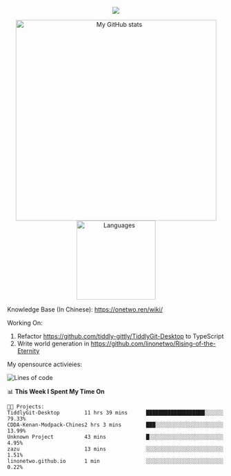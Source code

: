 <a href="https://github.com/linonetwo">
    <p align="center">
        <img src="https://github-profile-trophy.vercel.app/?username=linonetwo&column=7&theme=onedark"/>
    </p>
</a>
<a align="center" href="https://github.com/linonetwo">
  <p align="center">
    <img src="https://github-readme-stats.vercel.app/api?username=linonetwo&show_icons=true&count_private=true" alt="My GitHub stats" width="465"/>
    <img src="https://github-readme-stats.vercel.app/api/top-langs/?username=linonetwo&layout=compact&langs_count=10" alt="Languages" height="183">
  </p>
</a>

Knowledge Base (In Chinese): https://onetwo.ren/wiki/

Working On: 

1. Refactor https://github.com/tiddly-gittly/TiddlyGit-Desktop to TypeScript
1. Write world generation in https://github.com/linonetwo/Rising-of-the-Eternity

My opensource activieies:

<!--START_SECTION:waka-->
![Lines of code](https://img.shields.io/badge/From%20Hello%20World%20I%27ve%20Written-2.5%20million%20lines%20of%20code-blue)

📊 **This Week I Spent My Time On** 

```text
🐱‍💻 Projects: 
TiddlyGit-Desktop        11 hrs 39 mins      ███████████████████░░░░░░   79.33% 
CDDA-Kenan-Modpack-Chines2 hrs 3 mins        ███░░░░░░░░░░░░░░░░░░░░░░   13.99% 
Unknown Project          43 mins             █░░░░░░░░░░░░░░░░░░░░░░░░   4.95% 
zazu                     13 mins             ░░░░░░░░░░░░░░░░░░░░░░░░░   1.51% 
linonetwo.github.io      1 min               ░░░░░░░░░░░░░░░░░░░░░░░░░   0.22%

```


<!--END_SECTION:waka-->
